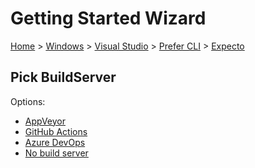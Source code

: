 <!--
GENERATED FILE - DO NOT EDIT
This file was generated by [MarkdownSnippets](https://github.com/SimonCropp/MarkdownSnippets).
Source File: /docs/mdsource/wiz/Windows_VisualStudio_Cli_Expecto.source.md
To change this file edit the source file and then run MarkdownSnippets.
-->

# Getting Started Wizard

[Home](/docs/wiz/readme.md) > [Windows](Windows.md) > [Visual Studio](Windows_VisualStudio.md) > [Prefer CLI](Windows_VisualStudio_Cli.md) > [Expecto](Windows_VisualStudio_Cli_Expecto.md)

## Pick BuildServer

Options:
 * [AppVeyor](Windows_VisualStudio_Cli_Expecto_AppVeyor.md)
 * [GitHub Actions](Windows_VisualStudio_Cli_Expecto_GitHubActions.md)
 * [Azure DevOps](Windows_VisualStudio_Cli_Expecto_AzureDevOps.md)
 * [No build server](Windows_VisualStudio_Cli_Expecto_None.md)
